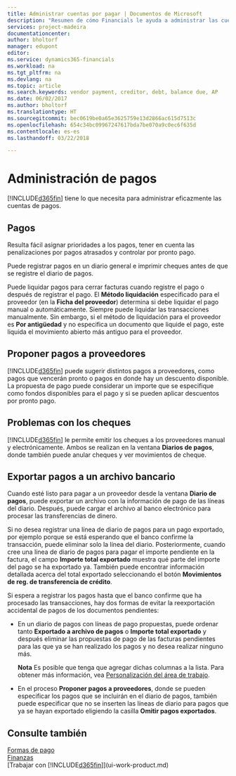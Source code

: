 ```yaml
---
title: Administrar cuentas por pagar | Documentos de Microsoft
description: "Resumen de cómo Financials le ayuda a administrar las cuentas por pagar (AP), incluidos los pagos de proveedor, acreedores, deuda y saldo vencido."
services: project-madeira
documentationcenter: 
author: bholtorf
manager: edupont
editor: 
ms.service: dynamics365-financials
ms.workload: na
ms.tgt_pltfrm: na
ms.devlang: na
ms.topic: article
ms.search.keywords: vendor payment, creditor, debt, balance due, AP
ms.date: 06/02/2017
ms.author: bholtorf
ms.translationtype: HT
ms.sourcegitcommit: bec0619be0a65e3625759e13d2866ac615d7513c
ms.openlocfilehash: 654c34bc09967247617bda7be070a9c0ec6f635d
ms.contentlocale: es-es
ms.lasthandoff: 03/22/2018

---
```

# <a name="managing-payables"></a>Administración de pagos
[!INCLUDE[d365fin](includes/d365fin_md.md)] tiene lo que necesita para administrar eficazmente las cuentas de pagos.  

## <a name="payments"></a>Pagos
Resulta fácil asignar prioridades a los pagos, tener en cuenta las penalizaciones por pagos atrasados y controlar por pronto pago.

Puede registrar pagos en un diario general e imprimir cheques antes de que se registre el diario de pagos.

Puede liquidar pagos para cerrar facturas cuando registre el pago o después de registrar el pago. El **Método liquidación** especificado para el proveedor (en la **Ficha del proveedor**) determina si debe liquidar el pago manual o automáticamente. Siempre puede liquidar las transacciones manualmente. Sin embargo, si el método de liquidación para el proveedor es **Por antigüedad** y no especifica un documento que liquide el pago, este liquida el movimiento abierto más antiguo para el proveedor.

## <a name="suggest-vendor-payments"></a>Proponer pagos a proveedores
[!INCLUDE[d365fin](includes/d365fin_md.md)] puede sugerir distintos pagos a proveedores, como pagos que vencerán pronto o pagos en donde hay un descuento disponible. La propuesta de pago puede considerar un importe que se especifique como fondos disponibles para el pago y si se pueden aplicar descuentos por pronto pago.

## <a name="issue-checks"></a>Problemas con los cheques
[!INCLUDE[d365fin](includes/d365fin_md.md)] le permite emitir los cheques a los proveedores manual y electrónicamente. Ambos se realizan en la ventana **Diarios de pagos**, donde también puede anular cheques y ver movimientos de cheque.

## <a name="export-payments-to-a-bank-file"></a>Exportar pagos a un archivo bancario
Cuando esté listo para pagar a un proveedor desde la ventana **Diario de pagos**, puede exportar un archivo con la información de pago de las líneas del diario. Después, puede cargar el archivo al banco electrónico para procesar las transferencias de dinero.

Si no desea registrar una línea de diario de pagos para un pago exportado, por ejemplo porque se está esperando que el banco confirme la transacción, puede eliminar solo la línea del diario. Posteriormente, cuando cree una línea de diario de pagos para pagar el importe pendiente en la factura, el campo **Importe total exportado** muestra qué parte del importe del pago se ha exportado ya. También puede encontrar información detallada acerca del total exportado seleccionando el botón **Movimientos de reg. de transferencia de crédito**.

Si espera a registrar los pagos hasta que el banco confirme que ha procesado las transacciones, hay dos formas de evitar la reexportación accidental de pagos de los documentos pendientes:  

* En un diario de pagos con líneas de pago propuestas, puede ordenar tanto **Exportado a archivo de pagos** o **Importe total exportado** y después eliminar las propuestas de pago de las facturas pendientes para las que ya se han realizado los pagos y no desea realizar ninguno más.

    **Nota** Es posible que tenga que agregar dichas columnas a la lista. Para obtener más información, vea [Personalización del área de trabajo](ui-personalization-user.md).  
* En el proceso **Proponer pagos a proveedores**, donde se pueden especificar los pagos que se incluirán en el diario de pagos, también puede especificar que no se inserten las líneas de diario para pagos que ya se hayan exportado eligiendo la casilla **Omitir pagos exportados**.

## <a name="see-also"></a>Consulte también
[Formas de pago](finance-payment-methods.md)  
[Finanzas](finance.md)  
[Trabajar con [!INCLUDE[d365fin](includes/d365fin_md.md)]](ui-work-product.md)


